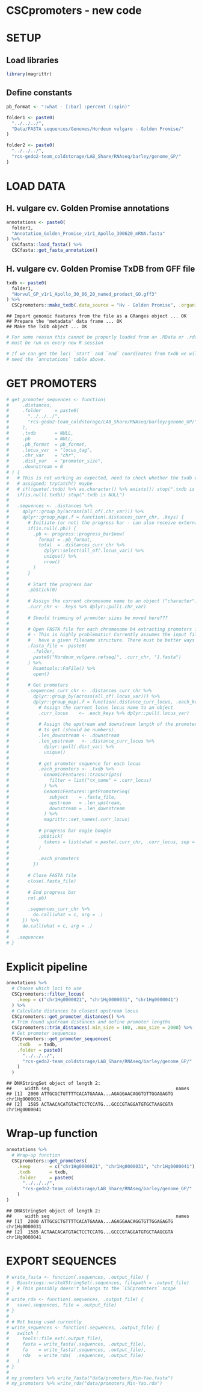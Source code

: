 CSCpromoters - new code
================

# SETUP

## Load libraries

``` r
library(magrittr)
```

## Define constants

``` r
pb_format <- ":what - [:bar] :percent (:spin)"

folder1 <- paste0(
  "../../../",
  "Data/FASTA sequences/Genomes/Hordeum vulgare - Golden Promise/"
)

folder2 <- paste0(
  "../../../",
  "rcs-gedo2-team_coldstorage/LAB_Share/RNAseq/barley/genome_GP/"
)
```

# LOAD DATA

## H. vulgare cv. Golden Promise annotations

``` r
annotations <- paste0(
  folder1,
  "Annotation_Golden_Promise_v1r1_Apollo_300620_mRNA.fasta"
) %>% 
  CSCfasta::load_fasta() %>%
  CSCfasta::get_fasta_annotation()
```

## H. vulgare cv. Golden Promise TxDB from GFF file

``` r
txdb <- paste0(
  folder1,
  "Horvul_GP_v1r1_Apollo_30_06_20_named_product_GO.gff3"
) %>% 
  CSCpromoters::make_txdb(.data_source = "Hv - Golden Promise", .organism = "Hordeum vulgare")
```

    ## Import genomic features from the file as a GRanges object ... OK
    ## Prepare the 'metadata' data frame ... OK
    ## Make the TxDb object ... OK

``` r
# For some reason this cannot be properly loaded from an .RData or .rda file,
# must be run on every new R session

# If we can get the loci `start` and `end` coordinates from txdb we will not 
# need the `annotations` table above.
```

# GET PROMOTERS

``` r
# get_promoter_sequences <- function(
#     .distances,
#     .folder     = paste0(
#       "../../../",
#       "rcs-gedo2-team_coldstorage/LAB_Share/RNAseq/barley/genome_GP/"
#     ),
#     .txdb       = NULL,
#     .pb         = NULL,
#     .pb_format  = pb_format,
#     .locus_var  = "locus_tag",
#     .chr_var    = "chr",
#     .dist_var   = "promoter_size",
#     .downstream = 0
# ) {
#   # This is not working as expected, need to check whether the txdb exists/was
#   # assigned; tryCatch() maybe
#   # if(!quote(.txdb) %>% as.character() %>% exists()) stop(".txdb is not set")
#   if(is.null(.txdb)) stop(".txdb is NULL")
# 
#   .sequences <- .distances %>%
#     dplyr::group_by(across(all_of(.chr_var))) %>%
#     dplyr::group_map(.f = function(.distances_curr_chr, .keys) {
#       # Initiate (or not) the progress bar - can also receive external object
#       if(is.null(.pb)) {
#         .pb <- progress::progress_bar$new(
#           format = .pb_format,
#           total  = .distances_curr_chr %>%
#             dplyr::select(all_of(.locus_var)) %>%
#             unique() %>%
#             nrow()
#         )
#       }
# 
#       # Start the progress bar
#       .pb$tick(0)
# 
#       # Assign the current chromosome name to an object ("character")
#       .curr_chr <- .keys %>% dplyr::pull(.chr_var)
# 
#       # Should trimming of promoter sizes be moved here???
# 
#       # Open FASTA file for each chromosome b4 extracting promoters in each
#       # - This is highly problematic! Currently assumes the input files will
#       #   have a given filename structure. There must be better ways to do that!
#       .fasta_file <- paste0(
#         .folder,
#         paste0("Hordeum_vulgare.refseq[", .curr_chr, "].fasta")
#       ) %>%
#         Rsamtools::FaFile() %>%
#         open()
# 
#       # Get promoters
#       .sequences_curr_chr <- .distances_curr_chr %>%
#         dplyr::group_by(across(all_of(.locus_var))) %>%
#         dplyr::group_map(.f = function(.distance_curr_locus, .each_keys) {
#           # Assign the current locus locus name to an object
#           .curr_locus    <- .each_keys %>% dplyr::pull(.locus_var)
# 
#           # Assign the upstream and downstream length of the promoter sequence
#           # to get (should be numbers).
#           .len_downstream <- .downstream
#           .len_upstream   <- .distance_curr_locus %>%
#             dplyr::pull(.dist_var) %>%
#             unique()
# 
#           # get promoter sequence for each locus
#           .each_promoters <- .txdb %>%
#             GenomicFeatures::transcripts(
#               filter = list("tx_name" = .curr_locus)
#             ) %>%
#             GenomicFeatures::getPromoterSeq(
#               subject    = .fasta_file,
#               upstream   = .len_upstream,
#               downstream = .len_downstream
#             ) %>%
#             magrittr::set_names(.curr_locus)
# 
#           # progress bar oogie boogie
#           .pb$tick(
#             tokens = list(what = paste(.curr_chr, .curr_locus, sep = " - "))
#           )
# 
#           .each_promoters
#         })
# 
#       # Close FASTA file
#       close(.fasta_file)
# 
#       # End progress bar
#       rm(.pb)
# 
#       .sequences_curr_chr %>%
#         do.call(what = c, arg = .)
#     }) %>%
#     do.call(what = c, arg = .)
# 
#   .sequences
# }
```

# Explicit pipeline

``` r
annotations %>%
  # Choose which loci to use
  CSCpromoters::filter_locus(
    .keep = c("chr1Hg0000021", "chr1Hg0000031", "chr1Hg0000041")
  ) %>%
  # Calculate distances to closest upstream locus
  CSCpromoters::get_promoter_distances() %>%
  # Trim found upstream distances and define promoter lengths
  CSCpromoters::trim_distances(.min_size = 100, .max_size = 2000) %>%
  # Get promoter sequences
  CSCpromoters::get_promoter_sequences(
    .txdb   = txdb,
    .folder = paste0(
      "../../../",
      "rcs-gedo2-team_coldstorage/LAB_Share/RNAseq/barley/genome_GP/"
    )
  )
```

    ## DNAStringSet object of length 2:
    ##     width seq                                               names               
    ## [1]  2000 ATTGCGCTGTTTTCACATGAAAA...AGAGGAACAGGTGTTGGAGAGTG chr1Hg0000031
    ## [2]  1585 ACTAACACATGTACTCCTCCATG...GCCCGTAGGATGTGCTAAGCGTA chr1Hg0000041

# Wrap-up function

``` r
annotations %>%
  # Wrap-up function
  CSCpromoters::get_promoters(
    .keep       = c("chr1Hg0000021", "chr1Hg0000031", "chr1Hg0000041"),
    .txdb       = txdb,
    .folder     = paste0(
      "../../../",
      "rcs-gedo2-team_coldstorage/LAB_Share/RNAseq/barley/genome_GP/"
    )
)
```

    ## DNAStringSet object of length 2:
    ##     width seq                                               names               
    ## [1]  2000 ATTGCGCTGTTTTCACATGAAAA...AGAGGAACAGGTGTTGGAGAGTG chr1Hg0000031
    ## [2]  1585 ACTAACACATGTACTCCTCCATG...GCCCGTAGGATGTGCTAAGCGTA chr1Hg0000041

# EXPORT SEQUENCES

``` r
# write_fasta <- function(.sequences, .output_file) {
#   Biostrings::writeXStringSet(.sequences, filepath = .output_file)
# } # This possibly doesn't belongs to the `CSCpromoters` scope
# 
# write_rda <- function(.sequences, .output_file) {
#   save(.sequences, file = .output_file)
# }
# 
# # Not being used currently
# write_sequences <- function(.sequences, .output_file) {
#   switch (
#     tools::file_ext(.output_file),
#     fasta = write_fasta(.sequences, .output_file),
#     fa    = write_fasta(.sequences, .output_file),
#     rda   = write_rda(  .sequences, .output_file)
#   )
# }
# 
# my_promoters %>% write_fasta("data/promoters_Min-Yao.fasta")
# my_promoters %>% write_rda("data/promoters_Min-Yao.rda")
```
